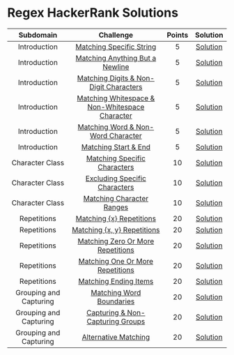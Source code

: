 # Regex HackerRank Solutions

|   Subdomain  	|          Challenge          	| Points 	| Solution 	|
|:------------:	|:---------------------------:	|:------:	|:--------:	|
| Introduction 	| [Matching Specific String](https://www.hackerrank.com/challenges/matching-specific-string/problem?]) 	|   5   	| [Solution](https://github.com/KOrfanakis/HackerRank-Solutions/blob/main/Regex/01-Introduction/01-Matching_Specific_String.py) 	|
| Introduction 	| [Matching Anything But a Newline](https://www.hackerrank.com/challenges/matching-anything-but-new-line/problem?]) 	|   5   	| [Solution](https://github.com/KOrfanakis/HackerRank-Solutions/blob/main/Regex/01-Introduction/02-Matching_Anything_But_a_Newline.py) 	|
| Introduction 	| [Matching Digits & Non-Digit Characters](https://www.hackerrank.com/challenges/matching-digits-non-digit-character/problem?]) 	|   5   	| [Solution](https://github.com/KOrfanakis/HackerRank-Solutions/blob/main/Regex/01-Introduction/03-Matching_Digits_%26_Non-Digit_Characters.py) 	|
| Introduction 	| [Matching Whitespace & Non-Whitespace Character](https://www.hackerrank.com/challenges/matching-whitespace-non-whitespace-character/problem?]) 	|   5   	| [Solution](https://github.com/KOrfanakis/HackerRank-Solutions/blob/main/Regex/01-Introduction/04-Matching_Whitespace_%26_Non-Whitespace_Character.py) 	|
| Introduction 	| [Matching Word & Non-Word Character](https://www.hackerrank.com/challenges/matching-word-non-word/problem?]) 	|   5   	| [Solution](https://github.com/KOrfanakis/HackerRank-Solutions/blob/main/Regex/01-Introduction/05-Matching_Word_%26_Non-Word_Character.py) 	|
| Introduction 	| [Matching Start & End](https://www.hackerrank.com/challenges/matching-start-end/problem?]) 	|   5   	| [Solution](https://github.com/KOrfanakis/HackerRank-Solutions/blob/main/Regex/01-Introduction/06-Matching_Start_%26_End.py) 	|
| Character Class 	| [Matching Specific Characters](https://www.hackerrank.com/challenges/matching-specific-characters/problem) 	|   10   	| [Solution](https://github.com/KOrfanakis/HackerRank-Solutions/blob/main/Regex/02-Character_Class/07-Matching_Specific_Characters.py) 	|
| Character Class 	| [Excluding Specific Characters](https://www.hackerrank.com/challenges/excluding-specific-characters/problem) 	|   10   	| [Solution](https://github.com/KOrfanakis/HackerRank-Solutions/blob/main/Regex/02-Character_Class/08-Excluding_Specific_Characters.py) 	|
| Character Class 	| [Matching Character Ranges](https://www.hackerrank.com/challenges/matching-range-of-characters/problem) 	|   10   	| [Solution](https://github.com/KOrfanakis/HackerRank-Solutions/blob/main/Regex/02-Character_Class/09-Matching_Character_Ranges.py) 	|
| Repetitions 	| [Matching {x} Repetitions](https://www.hackerrank.com/challenges/matching-x-repetitions/problem) 	|   20   	| [Solution](https://github.com/KOrfanakis/HackerRank-Solutions/blob/main/Regex/03-Repetitions/10-Matching_%7Bx%7D_Repetitions.py) 	|
| Repetitions 	| [Matching {x, y} Repetitions](https://www.hackerrank.com/challenges/matching-x-y-repetitions/problem) 	|   20   	| [Solution](https://github.com/KOrfanakis/HackerRank-Solutions/blob/main/Regex/03-Repetitions/11-Matching_%7Bx%2Cy%7D_Repetitions.py) 	|
| Repetitions 	| [Matching Zero Or More Repetitions](https://www.hackerrank.com/challenges/matching-zero-or-more-repetitions/problem) 	|   20   	| [Solution](https://github.com/KOrfanakis/HackerRank-Solutions/blob/main/Regex/03-Repetitions/12-Matching_Zero_Or_More_Repetitions.py) 	|
| Repetitions 	| [Matching One Or More Repetitions](https://www.hackerrank.com/challenges/matching-one-or-more-repititions/problem) 	|   20   	| [Solution](https://github.com/KOrfanakis/HackerRank-Solutions/blob/main/Regex/03-Repetitions/13-Matching_One_Or_More_Repetitions.py) 	|
| Repetitions 	| [Matching Ending Items](https://www.hackerrank.com/challenges/matching-ending-items/problem) 	|   20   	| [Solution](https://github.com/KOrfanakis/HackerRank-Solutions/blob/main/Regex/03-Repetitions/14-Matching_Ending_Items.py) 	|
| Grouping and Capturing 	| [Matching Word Boundaries](https://www.hackerrank.com/challenges/matching-word-boundaries/problem) 	|   20   	| [Solution](https://github.com/KOrfanakis/HackerRank-Solutions/blob/main/Regex/04-Grouping_and_Capturing/15-Matching_Word_Boundaries.py) 	|
| Grouping and Capturing 	| [Capturing & Non-Capturing Groups](https://www.hackerrank.com/challenges/capturing-non-capturing-groups/problem) 	|   20   	| [Solution](https://github.com/KOrfanakis/HackerRank-Solutions/blob/main/Regex/04-Grouping_and_Capturing/16-Capturing_%26_Non-Capturing_Groups.py) 	|
| Grouping and Capturing 	| [Alternative Matching](https://www.hackerrank.com/challenges/alternative-matching/problem) 	|   20   	| [Solution](https://github.com/KOrfanakis/HackerRank-Solutions/blob/main/Regex/04-Grouping_and_Capturing/17-Alternative_Matching.py) 	|
